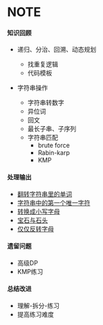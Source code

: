 # NOTE
#### 知识回顾
* 递归、分治、回溯、动态规划
    * 找重复逻辑
    * 代码模板

* 字符串操作
    * 字符串转数字
    * 异位词
    * 回文
    * 最长子串、子序列
    * 字符串匹配
        * brute force
        * Rabin-karp
        * KMP

#### 处理输出

* [翻转字符串里的单词](https://leetcode-cn.com/problems/reverse-words-in-a-string/)
* [字符串中的第一个唯一字符](https://leetcode-cn.com/problems/first-unique-character-in-a-string/)
* [转换成小写字母](https://leetcode-cn.com/problems/to-lower-case/)
* [宝石与石头](https://leetcode-cn.com/problems/jewels-and-stones/)
* [仅仅反转字母](https://leetcode-cn.com/problems/reverse-only-letters/submissions/)
#### 遗留问题
 * 高级DP
 * KMP练习

#### 总结改进
* 理解-拆分-练习
* 提高练习难度

